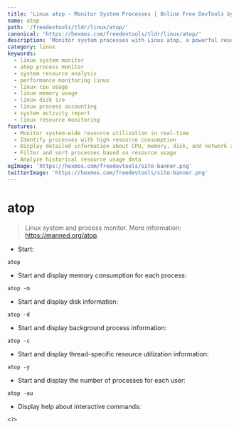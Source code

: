 ```yaml
---
title: 'Linux atop - Monitor System Processes | Online Free DevTools by Hexmos'
name: atop
path: '/freedevtools/tldr/linux/atop/'
canonical: 'https://hexmos.com/freedevtools/tldr/linux/atop/'
description: 'Monitor system processes with Linux atop, a powerful resource monitoring tool. Analyze CPU, memory, disk, and network activity. Free online tool, no registration required.'
category: linux
keywords:
  - linux system monitor
  - atop process monitor
  - system resource analysis
  - performance monitoring linux
  - linux cpu usage
  - linux memory usage
  - linux disk i/o
  - linux process accounting
  - system activity report
  - linux resource monitoring
features:
  - Monitor system-wide resource utilization in real-time
  - Identify processes with high resource consumption
  - Display detailed information about CPU, memory, disk, and network activity
  - Filter and sort processes based on resource usage
  - Analyze historical resource usage data
ogImage: 'https://hexmos.com/freedevtools/site-banner.png'
twitterImage: 'https://hexmos.com/freedevtools/site-banner.png'
---
```


# atop

> Linux system and process monitor.
> More information: <https://manned.org/atop>.

- Start:

`atop`

- Start and display memory consumption for each process:

`atop -m`

- Start and display disk information:

`atop -d`

- Start and display background process information:

`atop -c`

- Start and display thread-specific resource utilization information:

`atop -y`

- Start and display the number of processes for each user:

`atop -au`

- Display help about interactive commands:

`<?>`

